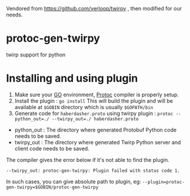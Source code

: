 Vendored from https://github.com/verloop/twirpy , then modified for our needs.

# protoc-gen-twirpy
twirp support for python

# Installing and using plugin
1. Make sure your [GO](https://golang.org/) environment, [Protoc](https://github.com/protocolbuffers/protobuf/releases/latest) compiler is properly setup.
2. Install the plugin : `go install`
This will build the plugin and will be available at `$GOBIN` directory which is usually `$GOPATH/bin`
3. Generate code for `haberdasher.proto` using twirpy plugin :
`protoc --python_out=./ --twirpy_out=./ haberdasher.proto`
  - python_out : The directory where generated Protobuf Python code needs to be saved.
  - twirpy_out : The directory where generated Twirp Python server and client code needs to be saved.

The compiler gives the error below if it's not able to find the plugin.

```
--twirpy_out: protoc-gen-twirpy: Plugin failed with status code 1.
```

In such cases, you can give absolute path to plugin, eg: `--plugin=protoc-gen-twirpy=$GOBIN/protoc-gen-twirpy`
